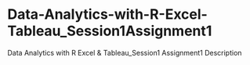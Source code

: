 # Data-Analytics-with-R-Excel-Tableau_Session1Assignment1
Data Analytics with R Excel &amp; Tableau_Session1 Assignment1 Description

